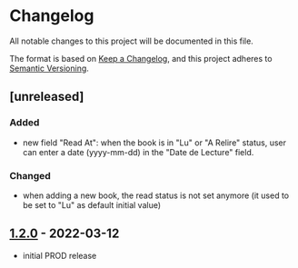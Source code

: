 # Changelog

All notable changes to this project will be documented in this file.

The format is based on [Keep a Changelog],
and this project adheres to [Semantic Versioning].

## [unreleased] 
### Added
- new field "Read At": when the book is in "Lu" or "A Relire" status, user can enter a date (yyyy-mm-dd) in the "Date de Lecture" field.

### Changed
- when adding a new book, the read status is not set anymore (it used to be set to "Lu" as default initial value)


## [1.2.0] - 2022-03-12
- initial PROD release

<!-- Links -->
[keep a changelog]: https://keepachangelog.com/en/1.0.0/
[semantic versioning]: https://semver.org/spec/v2.0.0.html

<!-- Versions -->
[1.2.0]: https://github.com/raoul2000/app-my-books/releases/tag/1.2.0